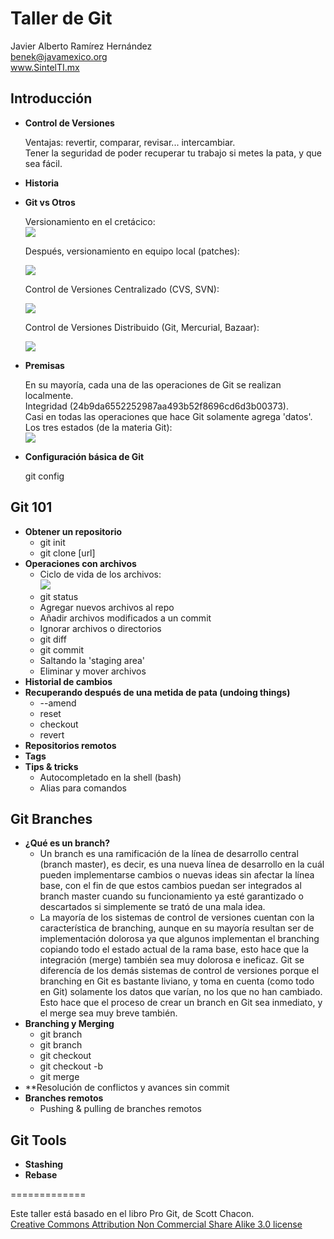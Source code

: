 Taller de Git
=============


Javier Alberto Ramírez Hernández  
<benek@javamexico.org>  
www.SintelTI.mx  

Introducción
------------

* **Control de Versiones**

    Ventajas: revertir, comparar, revisar... intercambiar.  
    Tener la seguridad de poder recuperar tu trabajo si metes la pata, y que sea fácil.  
* **Historia**
* **Git vs Otros**

    Versionamiento en el cretácico:  
    ![](http://img18.imageshack.us/img18/7883/capturadepantalla201205q.png)  
  
    Después, versionamiento en equipo local (patches):  

    ![](http://git-scm.com/figures/18333fig0101-tn.png)  
  
    Control de Versiones Centralizado (CVS, SVN):  
  
    ![](http://git-scm.com/figures/18333fig0102-tn.png)  
  
    Control de Versiones Distribuido (Git, Mercurial, Bazaar):  
  
    ![](http://git-scm.com/figures/18333fig0103-tn.png)  

* **Premisas**

    En su mayoría, cada una de las operaciones de Git se realizan localmente.  
    Integridad (24b9da6552252987aa493b52f8696cd6d3b00373).  
    Casi en todas las operaciones que hace Git solamente agrega 'datos'.  
    Los tres estados (de la materia Git):  
    ![](http://git-scm.com/figures/18333fig0106-tn.png)  

* **Configuración básica de Git**  

    git config  

Git 101
-------

* **Obtener un repositorio**
    - git init  
    - git clone [url]  
* **Operaciones con archivos**
    - Ciclo de vida de los archivos:  
        ![](http://git-scm.com/figures/18333fig0201-tn.png)
    - git status
    - Agregar nuevos archivos al repo
    - Añadir archivos modificados a un commit
    - Ignorar archivos o directorios
    - git diff
    - git commit
    - Saltando la 'staging area'
    - Eliminar y mover archivos
* **Historial de cambios**
* **Recuperando después de una metida de pata (undoing things)**
    - --amend
    - reset
    - checkout
    - revert
* **Repositorios remotos**
* **Tags**
* **Tips & tricks**
    - Autocompletado en la shell (bash)
    - Alias para comandos

Git Branches
------------

* **¿Qué es un branch?**
    - Un branch es una ramificación de la línea de desarrollo central (branch master), es decir, es una nueva línea de desarrollo en la cuál pueden implementarse cambios o nuevas ideas sin afectar la línea base, con el fin de que estos cambios puedan ser integrados al branch master cuando su funcionamiento ya esté garantizado o descartados si simplemente se trató de una mala idea.
    - La mayoría de los sistemas de control de versiones cuentan con la característica de branching, aunque en su mayoría resultan ser de implementación dolorosa ya que algunos implementan el branching copiando todo el estado actual de la rama base, esto hace que la integración (merge) también sea muy dolorosa e ineficaz. Git se diferencía de los demás sistemas de control de versiones porque el branching en Git es bastante liviano, y toma en cuenta (como todo en Git) solamente los datos que varían, no los que no han cambiado. Esto hace que el proceso de crear un branch en Git sea inmediato, y el merge sea muy breve también.
* **Branching y Merging**
    - git branch
    - git branch <nombrebranch>
    - git checkout <nombrebranch>
    - git checkout -b <nombrebranch>
    - git merge <nombrebranch>
* **Resolución de conflictos y avances sin commit
* **Branches remotos**
    - Pushing & pulling de branches remotos

Git Tools
---------

* **Stashing**
* **Rebase**

=============

Este taller está basado en el libro Pro Git, de Scott Chacon.  
[Creative Commons Attribution Non Commercial Share Alike 3.0 license](http://creativecommons.org/licenses/by-nc-sa/3.0/)
